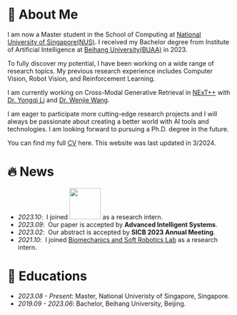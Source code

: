 # 👋 About Me
I am now a Master student in the School of Computing at <a href='https://nus.edu.sg/'>National University of Singapore(NUS)</a>. I received my Bachelor degree from Institute of Artificial Intelligence at <a href='https://www.buaa.edu.cn/'>Beihang University(BUAA)</a> in 2023.

To fully discover my potential, I have been working on a wide range of research topics. My previous research experience includes Computer Vision, Robot Vision, and Reinforcement Learning.

I am currently working on Cross-Modal Generative Retrieval in <a href='https://www.nextcenter.org/'>NExT++</a> with <a href='https://liyongqi67.github.io/'>Dr. Yongqi Li</a> and <a href='https://wenjiewwj.github.io/'>Dr. Wenjie Wang</a>. 

I am eager to participate more cutting-edge research projects and I will always be passionate about creating a better world with AI tools and technologies. I am looking forward to pursuing a Ph.D. degree in the future.

You can find my full <a href='https://drive.google.com/file/d/1NyeCFdMFH6orBbVDN4U3jpypUWLnClVg/view?usp=sharing'>CV</a> here. This website was last updated in 3/2024.

# 🔥 News
- *2023.10*: &nbsp;I joined <a href='https://www.nextcenter.org/'><img src='../images/NExT2B_edited.webp' style='width: 5em;'></a> as a research intern.
- *2023.09*: &nbsp;Our paper is accepted by **Advanced Intelligent Systems**.
- *2023.02*: &nbsp;Our abstract is accepted by **SICB 2023 Annual Meeting**.
- *2021.10*: &nbsp;I joined <a href='https://softrobotics.buaa.edu.cn/index.html'>Biomechanics and Soft Robotics Lab</a> as a research intern.


# 📖 Educations
- *2023.08 - Present*: Master, National Univeristy of Singapore, Singapore. 
- *2019.09 - 2023.06*: Bachelor, Beihang University, Beijing. 

